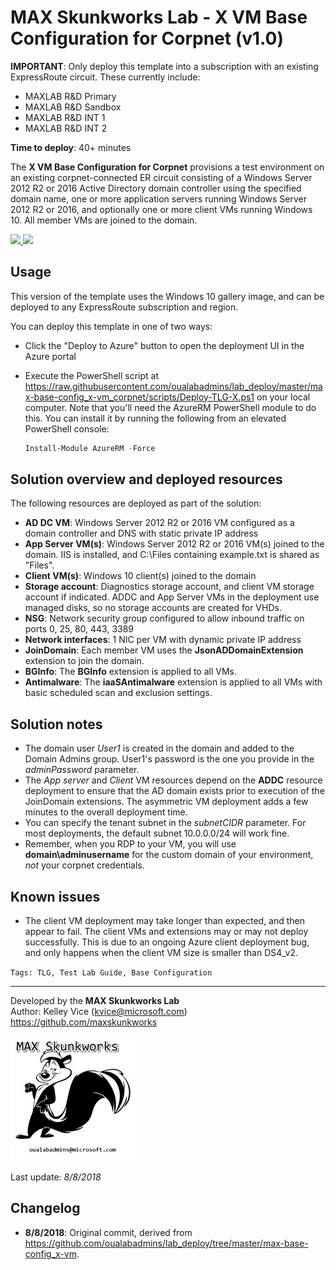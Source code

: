 ﻿# MAX Skunkworks Lab - X VM Base Configuration for Corpnet (v1.0)

**IMPORTANT**: Only deploy this template into a subscription with an existing ExpressRoute circuit. These currently include:

+ MAXLAB R&D Primary
+ MAXLAB R&D Sandbox
+ MAXLAB R&D INT 1
+ MAXLAB R&D INT 2

**Time to deploy**: 40+ minutes

The **X VM Base Configuration for Corpnet** provisions a test environment on an existing corpnet-connected ER circuit consisting of a Windows Server 2012 R2 or 2016 Active Directory domain controller using the specified domain name, one or more application servers running Windows Server 2012 R2 or 2016, and optionally one or more client VMs running Windows 10. All member VMs are joined to the domain.

<a href="https://portal.azure.com/#create/Microsoft.Template/uri/https%3A%2F%2Fraw.githubusercontent.com%2Foualabadmins%2Flab_deploy%2Fmaster%2Fmax-base-config_x-vm_corpnet%2Fazuredeploy.json" target="_blank">
<img src="http://azuredeploy.net/deploybutton.png"/>
</a>
<a href="http://armviz.io/#/?load=https%3A%2F%2Fraw.githubusercontent.com%2Foualabadmins%2Flab_deploy%2Fmaster%2Fmax-base-config_x-vm_corpnet%2Fazuredeploy.json" target="_blank">
<img src="http://armviz.io/visualizebutton.png"/>
</a>

## Usage

This version of the template uses the Windows 10 gallery image, and can be deployed to any ExpressRoute subscription and region.

You can deploy this template in one of two ways:

+ Click the "Deploy to Azure" button to open the deployment UI in the Azure portal
+ Execute the PowerShell script at https://raw.githubusercontent.com/oualabadmins/lab_deploy/master/max-base-config_x-vm_corpnet/scripts/Deploy-TLG-X.ps1 on your local computer. Note that you'll need the AzureRM PowerShell module to do this. You can install it by running the following from an elevated PowerShell console:

    ```PowerShell
    Install-Module AzureRM -Force
    ```

## Solution overview and deployed resources

The following resources are deployed as part of the solution:

+ **AD DC VM**: Windows Server 2012 R2 or 2016 VM configured as a domain controller and DNS with static private IP address
+ **App Server VM(s)**: Windows Server 2012 R2 or 2016 VM(s) joined to the domain. IIS is installed, and C:\Files containing example.txt is shared as "Files".
+ **Client VM(s)**: Windows 10 client(s) joined to the domain
+ **Storage account**: Diagnostics storage account, and client VM storage account if indicated. ADDC and App Server VMs in the deployment use managed disks, so no storage accounts are created for VHDs.
+ **NSG**: Network security group configured to allow inbound traffic on ports 0, 25, 80, 443, 3389
+ **Network interfaces**: 1 NIC per VM with dynamic private IP address
+ **JoinDomain**: Each member VM uses the **JsonADDomainExtension** extension to join the domain.
+ **BGInfo**: The **BGInfo** extension is applied to all VMs.
+ **Antimalware**: The **iaaSAntimalware** extension is applied to all VMs with basic scheduled scan and exclusion settings.

## Solution notes

* The domain user *User1* is created in the domain and added to the Domain Admins group. User1's password is the one you provide in the *adminPassword* parameter.
* The *App server* and *Client* VM resources depend on the **ADDC** resource deployment to ensure that the AD domain exists prior to execution of the JoinDomain extensions. The asymmetric VM deployment adds a few minutes to the overall deployment time.
* You can specify the tenant subnet in the *subnetCIDR* parameter. For most deployments, the default subnet 10.0.0.0/24 will work fine.
* Remember, when you RDP to your VM, you will use **domain\adminusername** for the custom domain of your environment, _not_ your corpnet credentials.

## Known issues

* The client VM deployment may take longer than expected, and then appear to fail. The client VMs and extensions may or may not deploy successfully. This is due to an ongoing Azure client deployment bug, and only happens when the client VM size is smaller than DS4_v2.

`Tags: TLG, Test Lab Guide, Base Configuration`
___
Developed by the **MAX Skunkworks Lab**  
Author: Kelley Vice (kvice@microsoft.com)  
https://github.com/maxskunkworks

![alt text](images/maxskunkworkslogo-small.jpg "MAX Skunkworks")

Last update: _8/8/2018_

## Changelog

+ **8/8/2018**: Original commit, derived from https://github.com/oualabadmins/lab_deploy/tree/master/max-base-config_x-vm.